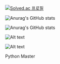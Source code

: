 [![Solved.ac 프로필](http://mazassumnida.wtf/api/v2/generate_badge?boj=devruby)](https://solved.ac/devruby)


![Anurag's GitHub stats](https://github-readme-stats.vercel.app/api?username=dev-ruby&show_icons=true&theme=radical&langs_count=8)


![Anurag's GitHub stats](https://github-readme-stats.vercel.app/api/top-langs/?username=dev-ruby&show_icons=true&theme=radical)

![Alt text](https://img.shields.io/github/followers/dev-ruby?style=social)

![Alt text](https://img.shields.io/github/stars/dev-ruby?style=social)

Python Master
